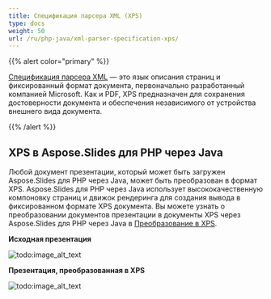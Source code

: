 ```yaml
---
title: Спецификация парсера XML (XPS)
type: docs
weight: 50
url: /ru/php-java/xml-parser-specification-xps/
---
```


{{% alert color="primary" %}} 

[Спецификация парсера XML](https://en.wikipedia.org/wiki/Open_XML_Paper_Specification) — это язык описания страниц и фиксированный формат документа, первоначально разработанный компанией Microsoft. Как и PDF, XPS предназначен для сохранения достоверности документа и обеспечения независимого от устройства внешнего вида документа. 

{{% /alert %}} 

## **XPS в Aspose.Slides для PHP через Java**
Любой документ презентации, который может быть загружен Aspose.Slides для PHP через Java, может быть преобразован в формат XPS. Aspose.Slides для PHP через Java использует высококачественную компоновку страниц и движок рендеринга для создания вывода в фиксированном формате XPS документа.
Вы можете узнать о преобразовании документов презентации в документы XPS через Aspose.Slides для PHP через Java в [Преобразование в XPS](https://docs.aspose.com/slides/php-java/convert-powerpoint-to-xps/).

**Исходная презентация** 

![todo:image_alt_text](xml-parser-specification-xps_1.png)

**Презентация, преобразованная в XPS** 

![todo:image_alt_text](xml-parser-specification-xps_2.png)
